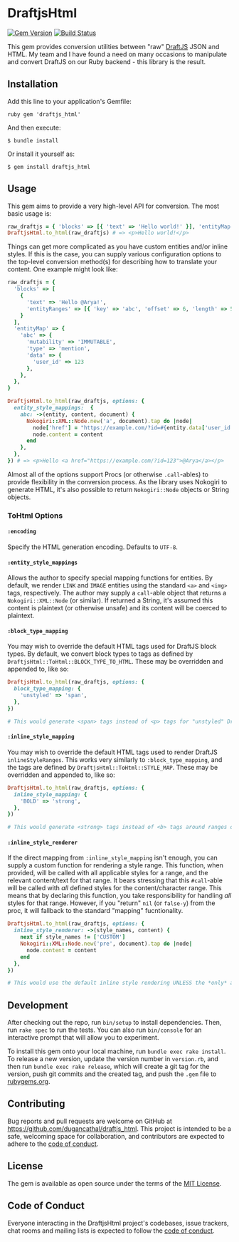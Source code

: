 # DraftjsHtml

[![Gem Version](https://badge.fury.io/rb/draftjs_html.svg)](https://badge.fury.io/rb/draftjs_html)
[![Build Status](https://app.travis-ci.com/dugancathal/draftjs_html.svg?branch=main)](https://app.travis-ci.com/dugancathal/draftjs_html)

This gem provides conversion utilities between "raw" [DraftJS] JSON and HTML.
My team and I have found a need on many occasions to manipulate and convert
DraftJS on our Ruby backend - this library is the result.

[DraftJS]: https://draftjs.org/

## Installation

Add this line to your application's Gemfile:

```ruby gem 'draftjs_html' ```

And then execute:

    $ bundle install

Or install it yourself as:

    $ gem install draftjs_html

## Usage

This gem aims to provide a very high-level API for conversion. The most
basic usage is:

```ruby
raw_draftjs = { 'blocks' => [{ 'text' => 'Hello world!' }], 'entityMap' => {} }
DraftjsHtml.to_html(raw_draftjs) # => <p>Hello world!</p>
```

Things can get more complicated as you have custom entities and/or inline
styles. If this is the case, you can supply various configuration options
to the top-level conversion method(s) for describing how to translate your
content. One example might look like:

```ruby
raw_draftjs = {
  'blocks' => [
    {
      'text' => 'Hello @Arya!',
      'entityRanges' => [{ 'key' => 'abc', 'offset' => 6, 'length' => 5 }],
    }
  ],
  'entityMap' => {
    'abc' => {
      'mutability' => 'IMMUTABLE',
      'type' => 'mention',
      'data' => {
        'user_id' => 123
      },
    },
  },
}

DraftjsHtml.to_html(raw_draftjs, options: {
  entity_style_mappings:  {
    abc: ->(entity, content, document) {
      Nokogiri::XML::Node.new('a', document).tap do |node|
        node['href'] = "https://example.com/?id=#{entity.data['user_id']}"
        node.content = content
      end
    },
  },
}) # => <p>Hello <a href="https://example.com/?id=123">@Arya</a></p>
```

Almost all of the options support Procs (or otherwise `.call`-ables) to provide
flexibility in the conversion process. As the library uses Nokogiri to generate
HTML, it's also possible to return `Nokogiri::Node` objects or String objects.

### ToHtml Options

#### `:encoding`

Specify the HTML generation encoding.
Defaults to `UTF-8`.

#### `:entity_style_mappings`

Allows the author to specify special mapping functions for entities.
By default, we render `LINK` and `IMAGE` entities using the standard `<a>` and `<img>` tags, respectively.
The author may supply a `call`-able object that returns a `Nokogiri::XML::Node` (or similar).
If returned a String, it's assumed this content is plaintext (or otherwise unsafe) and its content will be coerced to plaintext.

#### `:block_type_mapping`

You may wish to override the default HTML tags used for DraftJS block types.
By default, we convert block types to tags as defined by `DraftjsHtml::ToHtml::BLOCK_TYPE_TO_HTML`.
These may be overridden and appended to, like so:

```ruby
DraftjsHtml.to_html(raw_draftjs, options: {
  block_type_mapping: {
    'unstyled' => 'span',
  },
})

# This would generate <span> tags instead of <p> tags for "unstyled" DraftJS blocks.
```

#### `:inline_style_mapping`

You may wish to override the default HTML tags used to render DraftJS `inlineStyleRanges`.
This works very similarly to `:block_type_mapping`, and the tags are defined by `DraftjsHtml::ToHtml::STYLE_MAP`.
These may be overridden and appended to, like so:

```ruby
DraftjsHtml.to_html(raw_draftjs, options: {
  inline_style_mapping: {
    'BOLD' => 'strong',
  },
})

# This would generate <strong> tags instead of <b> tags around ranges of `BOLD` inline styles.
```

#### `:inline_style_renderer`

If the direct mapping from `:inline_style_mapping` isn't enough, you can supply a custom function for rendering a style range.
This function, when provided, will be called with all applicable styles for a range, and the relevant content/text for that range.
It bears stressing that this `#call`-able will be called with *all* defined styles for the content/character range.
This means that by declaring this function, you take responsibility for handling _all_ styles for that range.
However, if you "return" `nil` (or `false-y`) from the proc, it will fallback to the standard "mapping" fucntionality.

```ruby
DraftjsHtml.to_html(raw_draftjs, options: {
  inline_style_renderer: ->(style_names, content) {
    next if style_names != ['CUSTOM']
    Nokogiri::XML::Node.new('pre', document).tap do |node|
      node.content = content
    end
  },
})

# This would use the default inline style rendering UNLESS the *only* applied style for this range was "CUSTOM"
```

## Development

After checking out the repo, run `bin/setup` to install dependencies. Then, run
`rake spec` to run the tests. You can also run `bin/console` for an interactive
prompt that will allow you to experiment.

To install this gem onto your local machine, run `bundle exec rake install`. To
release a new version, update the version number in `version.rb`, and then run
`bundle exec rake release`, which will create a git tag for the version, push
git commits and the created tag, and push the `.gem` file to
[rubygems.org](https://rubygems.org).

## Contributing

Bug reports and pull requests are welcome on GitHub at
https://github.com/dugancathal/draftjs_html. This project is intended to be a
safe, welcoming space for collaboration, and contributors are expected to adhere
to the [code of
conduct](https://github.com/dugancathal/draftjs_html/blob/main/CODE_OF_CONDUCT.md).

## License

The gem is available as open source under the terms of the [MIT
License](https://opensource.org/licenses/MIT).

## Code of Conduct

Everyone interacting in the DraftjsHtml project's codebases, issue trackers,
chat rooms and mailing lists is expected to follow the [code of
conduct](https://github.com/dugancathal/draftjs_html/blob/main/CODE_OF_CONDUCT.md).

